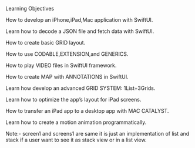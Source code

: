 Learning Objectives

How to develop an iPhone,iPad,Mac application with SwiftUI.

Learn how to decode a JSON file and fetch data with SwiftUI.

How to create basic GRID layout.

How to use CODABLE,EXTENSION,and GENERICS.

How to play VIDEO files in SwiftUI framework.

How to create MAP with ANNOTATIONS in SwiftUI.

Learn how develop an advanced GRID SYSTEM: 1List+3Grids.

Learn how to optimize the app’s layout for iPad screens.

How to transfer an iPad app to a desktop app with MAC CATALYST.

Learn how to create a motion animation programmatically.


Note:- screen1 and screens1 are same it is just an implementation of list and stack if a user want to see it as stack view or in a list view. 
